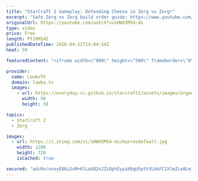 ```yaml
---
title: "StarCraft 2 Gameplay: Defending Cheese in Zerg vs Zerg!"
excerpt: "Safe Zerg vs Zerg build order guide: https://www.youtube.com/watch?v=-Hqgyx6z-6E  In this live game of StarCraft 2: Legacy of the Void I play a Zerg versus Zerg on one of the smallest maps in the current map pool. Because the map is so small, the chances of my opponent opening up with an aggressive push"
originalUrl: https://youtube.com/watch?v=SHWX5M54-ds
type: video
price: Free
length: PT10M14S
publishedDateTime: 2016-04-21T14:04:54Z
heat: 50

featuredContent: "<iframe width=\"800\" height=\"500\" frameborder=\"0\" src=\"https://www.youtube.com/embed/SHWX5M54-ds\" allow=\"accelerometer; autoplay; encrypted-media; gyroscope; picture-in-picture\" allowfullscreen></iframe>"

provider:
  name: LowkoTV
  domain: lowko.tv
  images:
    - url: https://everyday-cc.github.io/starcraft2/assets/images/organizations/lowko.tv-50x50.jpg
      width: 50
      height: 50

topics:
  - StarCraft 2
  - Zerg

images:
  - url: https://i.ytimg.com/vi/SHWX5M54-ds/maxresdefault.jpg
    width: 1280
    height: 720
    isCached: true

secured: "adcRn/novyE86i2vM+6lLoXQ2n2ZiOphEyyaX6gU5pth3LbbFC1XlmZLe8LmjZI7WQGZN0gbioDX0f7cITlaDoMk/znlgH4VToJ5UeMPWu10CtmaGBz3Uq31UwUlc9MRmWCy9hOPetJgzs0AMFmi+dS1IlpzEaKeJA7Kwc2IACOslJwSpXH0AqYmYeChbqSXWEqievT2tLxqxA8vZ5D3r2hRrb2tB4mXXqUTlKcqUnhH7T2HArhsY7b4r0rf1ZtLL/kDV/IjY5V4anlNC36TOUyyfFsu1+c12dJLKFN80AWvlYknnIHlogfy9Jx4XjcFY6EUZQ131rHEvEdaUhzNA4B63utxOuJOm0VoPC5rkMq0IC5ZgscvOX01aayZV2k9zllTFpzzUFA1YTY7fXmGGz2QWyrENmq57aE+QrVfKR4=;ZzfXgloiyhc/ApIYP4dhfQ=="
---
```



